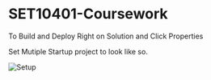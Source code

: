 # SET10401-Coursework

To Build and Deploy
Right on Solution and Click Properties 

Set Mutiple Startup project to look like so.

![Setup](https://i.imgur.com/alivpys.png)
